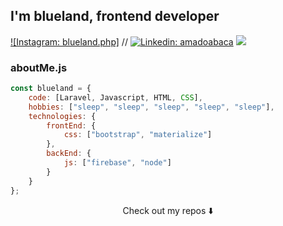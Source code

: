 ##  I'm blueland, frontend developer


[![Instagram: blueland.php]](https://img.shields.io/badge/Instagram-E4405F?style=for-the-badge&logo=instagram&logoColor=white)
// [![Linkedin: amadoabaca](https://img.shields.io/badge/-amado-blue?style=flat-square&logo=Linkedin&logoColor=white&link=https://https://www.linkedin.com/in/amado-abaca-59845a1b4/)](https://www.linkedin.com/in/amado-abaca-59845a1b4/)
![](https://visitor-badge.glitch.me/badge?page_id=amadoabaca.amadoabaca)

### aboutMe.js

```javascript
const blueland = {
    code: [Laravel, Javascript, HTML, CSS],
    hobbies: ["sleep", "sleep", "sleep", "sleep", "sleep"],
    technologies: {
        frontEnd: {
            css: ["bootstrap", "materialize"]
        },
        backEnd: {
            js: ["firebase", "node"]
        }        
    }
};
```

<p align="center">
Check out my repos ⬇️  
</p>
